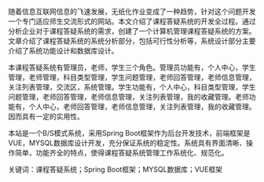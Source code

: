 随着信息互联网信息的飞速发展，无纸化作业变成了一种趋势，针对这个问题开发一个专门适应师生交流形式的网站。本文介绍了课程答疑系统的开发全过程。通过分析企业对于课程答疑系统的需求，创建了一个计算机管理课程答疑系统的方案。文章介绍了课程答疑系统的系统分析部分，包括可行性分析等，系统设计部分主要介绍了系统功能设计和数据库设计。

本课程答疑系统有管理员，老师，学生三个角色。管理员功能有，个人中心，学生管理，老师管理，科目类型管理，学生问题管理，老师回答管理，老师信息管理，关注列表管理，交流区，系统管理。学生功能有，个人中心，科目类型管理，学生问题管理，老师回答管理，老师信息管理，关注列表管理，我的收藏管理。老师功能有，个人中心，老师回答管理，老师信息管理，关注列表管理，我的收藏管理。因而具有一定的实用性。

本站是一个B/S模式系统，采用Spring Boot框架作为后台开发技术，前端框架是VUE，MYSQL数据库设计开发，充分保证系统的稳定性。系统具有界面清晰、操作简单，功能齐全的特点，使得课程答疑系统管理工作系统化、规范化。

关键词：课程答疑系统；Spring Boot框架；MYSQL数据库；VUE框架
